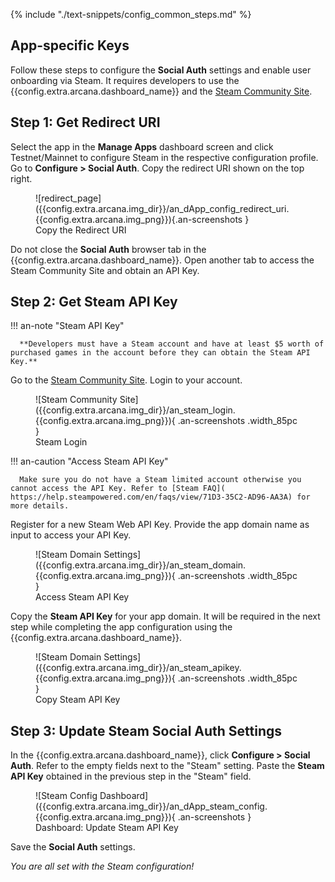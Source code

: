 {% include "./text-snippets/config_common_steps.md" %}

## App-specific Keys

Follow these steps to configure the **Social Auth** settings and enable user onboarding via Steam. It requires developers to use the {{config.extra.arcana.dashboard_name}} and the [Steam Community Site](https://steamcommunity.com/login/home/?goto=%2Fdev%2Fapikey).

## Step 1: Get Redirect URI  
      
Select the app in the **Manage Apps** dashboard screen and click Testnet/Mainnet to configure Steam in the respective configuration profile. Go to **Configure > Social Auth**. Copy the redirect URI shown on the top right.

<figure markdown="span">
  ![redirect_page]({{config.extra.arcana.img_dir}}/an_dApp_config_redirect_uri.{{config.extra.arcana.img_png}}){.an-screenshots }
  <figcaption>Copy the Redirect URI</figcaption>
</figure>

Do not close the **Social Auth** browser tab in the {{config.extra.arcana.dashboard_name}}. Open another tab to access the Steam Community Site and obtain an API Key.

## Step 2: Get Steam API Key

!!! an-note "Steam API Key"

      **Developers must have a Steam account and have at least $5 worth of purchased games in the account before they can obtain the Steam API Key.**  

Go to the [Steam Community Site](https://steamcommunity.com/login/home/?goto=%2Fdev%2Fapikey). Login to your account. 

<figure markdown="span">
  ![Steam Community Site]({{config.extra.arcana.img_dir}}/an_steam_login.{{config.extra.arcana.img_png}}){ .an-screenshots .width_85pc }
  <figcaption>Steam Login</figcaption>
</figure>

!!! an-caution "Access Steam API Key"

      Make sure you do not have a Steam limited account otherwise you cannot access the API Key. Refer to [Steam FAQ]( https://help.steampowered.com/en/faqs/view/71D3-35C2-AD96-AA3A) for more details. 

Register for a new Steam Web API Key. Provide the app domain name as input to access your API Key.

<figure markdown="span">
  ![Steam Domain Settings]({{config.extra.arcana.img_dir}}/an_steam_domain.{{config.extra.arcana.img_png}}){ .an-screenshots .width_85pc }
  <figcaption>Access Steam API Key</figcaption>
</figure>

Copy the **Steam API Key** for your app domain. It will be required in the next step while completing the app configuration using the {{config.extra.arcana.dashboard_name}}.

<figure markdown="span">
  ![Steam Domain Settings]({{config.extra.arcana.img_dir}}/an_steam_apikey.{{config.extra.arcana.img_png}}){ .an-screenshots .width_85pc }
  <figcaption>Copy Steam API Key</figcaption>
</figure>

## Step 3: Update Steam Social Auth Settings

In the {{config.extra.arcana.dashboard_name}}, click **Configure > Social Auth**. Refer to the empty fields next to the "Steam" setting. Paste the **Steam API Key** obtained in the previous step in the "Steam" field. 

<figure markdown="span">
  ![Steam Config Dashboard]({{config.extra.arcana.img_dir}}/an_dApp_steam_config.{{config.extra.arcana.img_png}}){ .an-screenshots }
  <figcaption>Dashboard: Update Steam API Key</figcaption>
</figure>

Save the **Social Auth** settings. 

*You are all set with the Steam configuration!*
